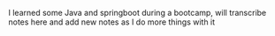 
I learned some Java and springboot during a bootcamp, will transcribe notes here and add new notes as I do more things with it